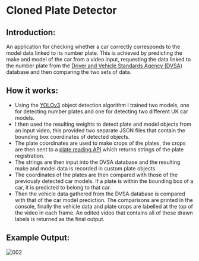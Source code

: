 # Cloned Plate Detector

## Introduction:
An application for checking whether a car correctly corresponds to the model data linked to its number plate. This is achieved by predicting the make and model of the car from a video input, requesting the data linked to the number plate from the [Driver and Vehicle Standards Agency (DVSA)](https://www.gov.uk/get-vehicle-information-from-dvla) database and then comparing the two sets of data.

## How it works:
- Using the [YOLOv3](https://pjreddie.com/darknet/yolo/) object detection algorithm I trained two models, one for detecting number plates and 
one for detecting two different UK car models. 
- I then used the resulting weights to detect plate and model objects from an input video, this provided two 
separate JSON files that contain the bounding box coordinates of detected objects. 
- The plate coordinates are used to make crops of the plates, the crops are then sent to a [plate reading API](https://platerecognizer.com/) 
which returns strings of the plate registration. 
- The strings are then input into the DVSA database and the resulting make and model data is recorded in 
custom plate objects.
- The coordinates of the plates are then compared with those of the previously detected car models. If a 
plate is within the bounding box of a car, it is predicted to belong to that car. 
- Then the vehicle data gathered from the DVSA database is compared with that of the car model 
prediction. The comparisons are printed in the console, finally the vehicle data and plate crops are 
labelled at the top of the video in each frame. An edited video that contains all of these drawn labels is 
returned as the final output.

## Example Output:
![002](https://user-images.githubusercontent.com/36639745/123460988-5e838400-d5e0-11eb-8a59-4af1df418ab8.jpeg)
